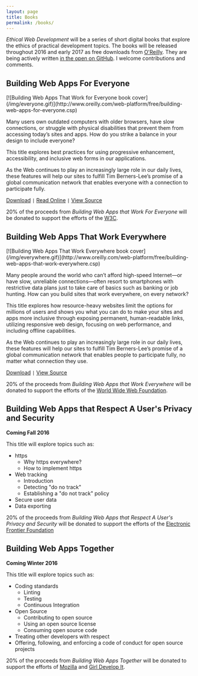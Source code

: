```yaml
---
layout: page
title: Books
permalink: /books/
---
```


_Ethical Web Development_ will be a series of short digital books that explore the ethics of practical development topics. The books will be released throughout 2016 and early 2017 as free downloads from [O'Reilly](http://www.oreilly.com/). They are being actively written [in the open on GitHub](https://github.com/ascott1/ethical-web-dev). I welcome contributions and comments.

## Building Web Apps For Everyone

<div class="cover-image" markdown="1">
  [![Building Web Apps That Work for Everyone book cover](/img/everyone.gif)](http://www.oreilly.com/web-platform/free/building-web-apps-for-everyone.csp)
</div>

Many users own outdated computers with older browsers, have slow connections, or struggle with physical disabilities that prevent them from accessing today’s sites and apps. How do you strike a balance in your design to include everyone?

This title explores best practices for using progressive enhancement, accessibility, and inclusive web forms in our applications.

As the Web continues to play an increasingly large role in our daily lives, these features will help our sites to fulfill Tim Berners-Lee’s promise of a global communication network that enables everyone with a connection to participate fully.

[Download](http://www.oreilly.com/web-platform/free/building-web-apps-for-everyone.csp) `|` [Read Online](https://www.oreilly.com/learning/building-web-apps-for-everyone) `|` [View Source](https://github.com/ascott1/ethical-web-dev/tree/master/web-apps-for-everyone)

20% of the proceeds from *Building Web Apps that Work For Everyone* will be donated to support the efforts of the [W3C](https://www.w3.org/support/).

## Building Web Apps That Work Everywhere

<div class="cover-image" markdown="1">
  [![Building Web Apps That Work Everywhere book cover](/img/everywhere.gif)](http://www.oreilly.com/web-platform/free/building-web-apps-that-work-everywhere.csp)
</div>

Many people around the world who can’t afford high-speed Internet—or have slow, unreliable connections—often resort to smartphones with restrictive data plans just to take care of basics such as banking or job hunting. How can you build sites that work everywhere, on every network?

This title explores how resource-heavy websites limit the options for millions of users and shows you what you can do to make your sites and apps more inclusive through exposing permanent, human-readable links, utilizing responsive web design, focusing on web performance, and including offline capabilities.

As the Web continues to play an increasingly large role in our daily lives, these features will help our sites to fulfill Tim Berners-Lee’s promise of a global communication network that enables people to participate fully, no matter what connection they use.

[Download](http://www.oreilly.com/web-platform/free/building-web-apps-that-work-everywhere.csp) `|` [View Source](https://github.com/ascott1/ethical-web-dev/tree/master/web-apps-that-work-everywhere)

20% of the proceeds from *Building Web Apps that Work Everywhere* will be donated to support the efforts of the [World Wide Web Foundation](http://webfoundation.org/).

## Building Web Apps that Respect A User's Privacy and Security

**Coming Fall 2016**

This title will explore topics such as:

- https
  - Why https everywhere?
  - How to implement https
- Web tracking
  - Introduction
  - Detecting "do no track"
  - Establishing a "do not track" policy
- Secure user data
- Data exporting

20% of the proceeds from *Building Web Apps that Respect A User's Privacy and Security* will be donated to support the efforts of the [Electronic Frontier Foundation](https://www.eff.org/)

## Building Web Apps Together

**Coming Winter 2016**

This title will explore topics such as:

- Coding standards
  - Linting
  - Testing
  - Continuous Integration
- Open Source
  - Contributing to open source
  - Using an open source license
  - Consuming open source code
- Treating other developers with respect
- Offering, following, and enforcing a code of conduct for open source projects

20% of the proceeds from *Building Web Apps Together* will be donated to support the efforts of [Mozilla](https://www.mozilla.org/en-US/) and [Girl Develop It](https://www.girldevelopit.com/).
